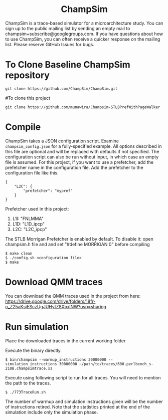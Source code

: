 <p align="center">
  <h1 align="center"> ChampSim </h1>
  <p> ChampSim is a trace-based simulator for a microarchitecture study. You can sign up to the public mailing list by sending an empty mail to champsim+subscribe@googlegroups.com. If you have questions about how to use ChampSim, you can often receive a quicker response on the mailing list. Please reserve GitHub Issues for bugs. <p>
</p>

# To Clone Baseline ChampSim repository
```
git clone https://github.com/ChampSim/ChampSim.git
```

#To clone this project

```
git clone https://github.com/munawira/Champsim-STLBPrefWithPageWalker
```


# Compile

ChampSim takes a JSON configuration script. Examine `champsim_config.json` for a fully-specified example. All options described in this file are optional and will be replaced with defaults if not specified. The configuration script can also be run without input, in which case an empty file is assumed.
For this project, if you want to use a prefetcher, add the prefetcher name in the configuration file. 
Add the prefetcher to the configuration file like this.
```
{
    "L2C": {
        "prefetcher": "mypref"
    }
}
```
Prefetcher used in this project:
1. L1I: "FNLMMA"
2. L1D: "L1D_ipcp"
3. L2C: "L2C_ipcp"

The STLB Morrigan Prefetcher is enabled by default. To disable it: open champsim.h file and and set "#define MORRIGAN 0" before compiling

```
$ make clean
$ ./config.sh <configuration file>
$ make
```

# Download QMM traces
You can download the QMM traces used in the project from here: https://drive.google.com/drive/folders/18fr-o_Z25aKsiESczUgJUHytZ8XbxlNW?usp=sharing



# Run simulation
Place the downloaded traces in the current working folder

Execute the binary directly.
```
$ bin/champsim --warmup_instructions 30000000 --simulation_instructions 30000000 ~/path/to/traces/600.perlbench_s-210B.champsimtrace.xz
```


Execute using following script to run for all traces. You will need to mention the path to the traces.
```
$ ./773TraceRun.sh
```

The number of warmup and simulation instructions given will be the number of instructions retired. Note that the statistics printed at the end of the simulation include only the simulation phase.



